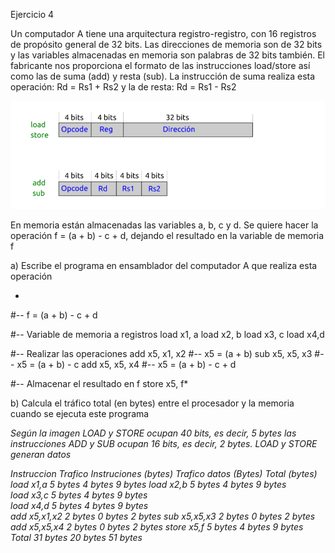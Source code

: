 Ejercicio 4

Un computador A tiene una arquitectura registro-registro, con 16 registros de propósito general de 32 bits. 
Las direcciones de memoria son de 32 bits y las variables almacenadas en memoria son palabras de 32 bits también. 
El fabricante nos proporciona el formato de las instrucciones load/store así como las de suma (add) y resta (sub). 
La instrucción de suma realiza esta operación: Rd = Rs1 + Rs2 y la de resta: Rd = Rs1 - Rs2

![Image text](https://github.com/yolandalillo/2021-2022-ASAII/blob/main/S04/images/ejercicio4.PNG)

En memoria están almacenadas las variables a, b, c y d. Se quiere hacer la operación f = (a + b) - c + d, 
dejando el resultado en la variable de memoria f

a) Escribe el programa en ensamblador del computador A que realiza esta operación

*
#-- f = (a + b) - c + d

#-- Variable de memoria a registros
load x1, a
load x2, b
load x3, c
load x4,d

#-- Realizar las operaciones 
add x5, x1, x2  #-- x5 = (a + b)
sub x5, x5, x3  #-- x5 = (a + b) - c
add x5, x5, x4  #-- x5 = (a + b) - c + d

#-- Almacenar el resultado en f
store x5, f*

b) Calcula el tráfico total (en bytes) entre el procesador y la memoria cuando se ejecuta este programa

*Según la imagen LOAD y STORE ocupan 40 bits, es decir, 5 bytes
las instrucciones ADD y SUB ocupan 16 bits, es decir, 2 bytes. LOAD y STORE generan datos*

*Instruccion	  Trafico Instruciones (bytes)	Trafico datos (Bytes)	Total (bytes)
load x1,a             5 bytes                     4 bytes             9 bytes
load x2,b             5 bytes                     4 bytes             9 bytes          
load x3,c             5 bytes                     4 bytes             9 bytes          
load x4,d             5 bytes                     4 bytes             9 bytes          
add x5,x1,x2          2 bytes                     0 bytes             2 bytes
sub x5,x5,x3          2 bytes                     0 bytes             2 bytes
add x5,x5,x4          2 bytes                     0 bytes             2 bytes
store x5,f            5 bytes                     4 bytes             9 bytes
Total                 31 bytes                    20 bytes            51 bytes*
